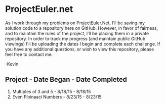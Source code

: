 # ProjectEuler.net

As I work through my problems on ProjectEuler.Net, I'll be saving my solution code to a repository here on GitHub. However, in favor of fairness, and to maintain the rules of the project, I'll be placing them in a private repository. In order to track my progress (and maintain public GitHub viewings) I'll be uploading the dates I begin and complete each challenge. If you have any additional questions, or wish to view this repository, please feel free to contact me.

-Kevin

Project - Date Began - Date Completed
-------------------------------------
1) Multiples of 3 and 5 - 8/18/15 - 8/18/15
2) Even Fibinaaci Numbers - 8/23/15 - 8/23/15
